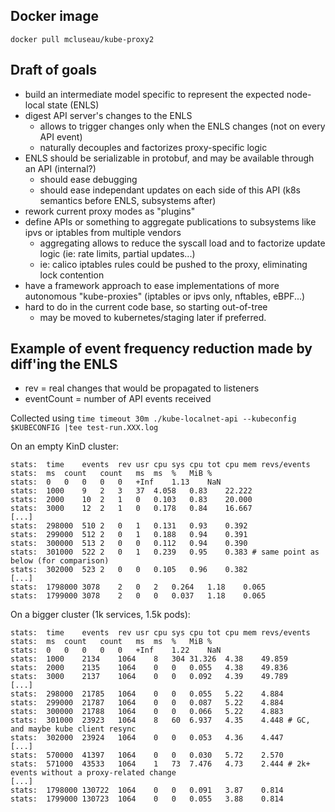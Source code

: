 ## Docker image

```
docker pull mcluseau/kube-proxy2
```

## Draft of goals

* build an intermediate model specific to represent the expected node-local state (ENLS)
* digest API server's changes to the ENLS
  * allows to trigger changes only when the ENLS changes (not on every API event)
  * naturally decouples and factorizes proxy-specific logic
* ENLS should be serializable in protobuf, and may be available through an API (internal?)
  * should ease debugging
  * should ease independant updates on each side of this API (k8s semantics before ENLS, subsystems after)
* rework current proxy modes as "plugins"
* define APIs or something to aggregate publications to subsystems like ipvs or iptables from multiple vendors
  * aggregating allows to reduce the syscall load and to factorize update logic (ie: rate limits, partial updates...)
  * ie: calico iptables rules could be pushed to the proxy, eliminating lock contention
* have a framework approach to ease implementations of more autonomous "kube-proxies" (iptables or ipvs only, nftables, eBPF...)
* hard to do in the current code base, so starting out-of-tree
  * may be moved to kubernetes/staging later if preferred.

## Example of event frequency reduction made by diff'ing the ENLS

* rev = real changes that would be propagated to listeners
* eventCount = number of API events received

Collected using `time timeout 30m ./kube-localnet-api --kubeconfig $KUBECONFIG |tee test-run.XXX.log`

On an empty KinD cluster:
```
stats:	time	events	rev	usr cpu	sys cpu	tot cpu	mem	revs/events
stats:	ms	count	count	ms	ms	%	MiB	%
stats:	0	0	0	0	0	+Inf	1.13	NaN
stats:	1000	9	2	3	37	4.058	0.83	22.222
stats:	2000	10	2	1	0	0.103	0.83	20.000
stats:	3000	12	2	1	0	0.178	0.84	16.667
[...]
stats:	298000	510	2	0	1	0.131	0.93	0.392
stats:	299000	512	2	0	1	0.188	0.94	0.391
stats:	300000	513	2	0	0	0.112	0.94	0.390
stats:	301000	522	2	0	1	0.239	0.95	0.383 # same point as below (for comparison)
stats:	302000	523	2	0	0	0.105	0.96	0.382
[...]
stats:	1798000	3078	2	0	2	0.264	1.18	0.065
stats:	1799000	3078	2	0	0	0.037	1.18	0.065
```

On a bigger cluster (1k services, 1.5k pods):
```
stats:	time	events	rev	usr cpu	sys cpu	tot cpu	mem	revs/events
stats:	ms	count	count	ms	ms	%	MiB	%
stats:	0	0	0	0	0	+Inf	1.22	NaN
stats:	1000	2134	1064	8	304	31.326	4.38	49.859
stats:	2000	2135	1064	0	0	0.055	4.38	49.836
stats:	3000	2137	1064	0	0	0.092	4.39	49.789
[...]
stats:	298000	21785	1064	0	0	0.055	5.22	4.884
stats:	299000	21787	1064	0	0	0.087	5.22	4.884
stats:	300000	21788	1064	0	0	0.066	5.22	4.883
stats:	301000	23923	1064	8	60	6.937	4.35	4.448 # GC, and maybe kube client resync
stats:	302000	23924	1064	0	0	0.053	4.36	4.447
[...]
stats:	570000	41397	1064	0	0	0.030	5.72	2.570
stats:	571000	43533	1064	1	73	7.476	4.73	2.444 # 2k+ events without a proxy-related change
[...]
stats:	1798000	130722	1064	0	0	0.091	3.87	0.814
stats:	1799000	130723	1064	0	0	0.055	3.88	0.814
```

